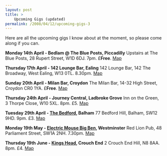 ```yaml
---
layout: post
title: >
    Upcoming Gigs (updated)
permalink: /2008/04/12/upcoming-gigs-3
---
```

Here are all the upcoming gigs I know about at the moment, so please come along if you can.

<strong>Monday 14th April - Bedlam @ The Blue Posts, Piccadilly</strong>
Upstairs at The Blue Posts, 28 Rupert Street, W1D 6DJ. 7pm. £<strong>Free</strong>. <a href="http://maps.google.co.uk/maps?f=q&amp;hl=en&amp;geocode=&amp;q=w1d+6dj&amp;ie=UTF8&amp;z=16">Map</a>

<strong>Thursday 17th April - 142 Lounge Bar, Ealing</strong>
142 Lounge Bar, 142 The Broadway, West Ealing, W13 0TL. 8.30pm. <a href="http://maps.google.co.uk/maps?f=q&amp;hl=en&amp;geocode=&amp;q=W13+0TL&amp;ie=UTF8&amp;z=16&amp;iwloc=addr">Map</a>

<strong>Sunday 20th April - Milan Bar, Croydon</strong>
The Milan Bar, 14-32 High Street, Croydon CR0 1YA. £<strong>Free</strong>. <a href="http://maps.google.com/maps?f=q&amp;hl=en&amp;geocode=&amp;q=CR0+1YA&amp;ie=UTF8&amp;z=16&amp;iwloc=addr">Map</a>

<strong>Thursday 24th April - Journey Central, Ladbroke Grove</strong>
Inn on the Green, 3 Thorpe Close, W10 5XL. 8pm. £5. <a href="http://maps.google.com/maps?f=q&amp;hl=en&amp;geocode=&amp;q=W10+5XL&amp;ie=UTF8&amp;z=16&amp;iwloc=addr" target="_blank">Map</a>

<strong>Tuesday 29th April - <a href="http://www.thebedford.co.uk/">The Bedford</a>, Balham</strong>
77 Bedford Hill, Balham, SW12 9HD. 9pm. £3. <a href="http://maps.google.co.uk/maps?f=q&amp;hl=en&amp;geocode=&amp;q=SW12+9HD&amp;ie=UTF8&amp;z=16&amp;iwloc=addr" target="_blank">Map</a> 

<strong>Monday 19th May - <a href="http://www.electricmousecomedy.com/index.php?option=com_content&amp;task=view&amp;id=109&amp;Itemid=82">Electric Mouse Big Ben</a>, Westminster</strong>
Red Lion Pub, 48 Parliament Street, SW1A 2NH. 7.30pm. <a href="http://maps.google.co.uk/maps?f=q&amp;hl=en&amp;geocode=&amp;q=SW1A+2NH&amp;ie=UTF8&amp;z=16&amp;iwloc=addr" target="_blank">Map</a>

<strong>Thursday 19th June - <a href="http://www.downstairsatthekingshead.com/" target="_blank">Kings Head</a>, Crouch End</strong>
2 Crouch End Hill, N8 8AA. 8pm. £4. <a href="http://maps.google.co.uk/maps?f=q&amp;hl=en&amp;geocode=&amp;q=N8+8AA&amp;ie=UTF8&amp;z=16&amp;iwloc=addr" target="_blank">Map</a>